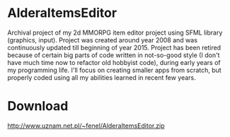 # AlderaItemsEditor
Archival project of my 2d MMORPG item editor project using SFML library (graphics, input). Project was created around year 2008 and was continuously updated till beginning of year 2015. Project has been retired because of certain big parts of code written in not-so-good style (I don't have much time now to refactor old hobbyist code), during early years of my programming life. I'll focus on creating smaller apps from scratch, but properly coded using all my abilities learned in recent few years.

# Download

http://www.uznam.net.pl/~fenel/AlderaItemsEditor.zip
